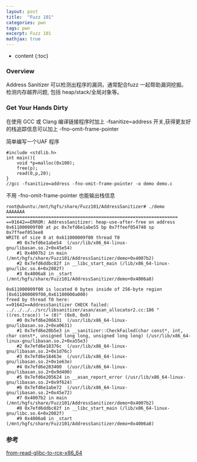```yaml
---
layout: post
title:  "Fuzz 101"
categories: pwn
tags: pwn 
excerpt: Fuzz 101
mathjax: true
---
```


* content
{:toc}

### Overview
Address Sanitizer 可以检测出程序的漏洞，通常配合fuzz 一起帮助漏洞挖掘。
检测内存越界问题, 包括 heap/stack/全局对象等。

### Get Your Hands Dirty

在使用 GCC 或 Clang 编译链接程序时加上 -fsanitize=address 开关,获得更友好的栈追踪信息可以加上 -fno-omit-frame-pointer

简单编写一个UAF 程序

```
#include <stdlib.h>
int main(){
    void *p=malloc(0x100);
    free(p);
    read(0,p,20);
}
//gcc -fsanitize=address -fno-omit-frame-pointer -o demo demo.c
```

不用 -fno-omit-frame-pointer 也能输出栈信息

```
root@ubuntu:/mnt/hgfs/share/Fuzz101/AddressSanitizer# ./demo
AAAAAAA
=================================================================
==91642==ERROR: AddressSanitizer: heap-use-after-free on address 0x611000009f00 at pc 0x7efd6e1abe55 bp 0x7ffeef054740 sp 0x7ffeef053ee8
WRITE of size 8 at 0x611000009f00 thread T0
    #0 0x7efd6e1abe54  (/usr/lib/x86_64-linux-gnu/libasan.so.2+0x45e54)
    #1 0x4007b2 in main (/mnt/hgfs/share/Fuzz101/AddressSanitizer/demo+0x4007b2)
    #2 0x7efd6ddbc82f in __libc_start_main (/lib/x86_64-linux-gnu/libc.so.6+0x2082f)
    #3 0x4006a8 in _start (/mnt/hgfs/share/Fuzz101/AddressSanitizer/demo+0x4006a8)

0x611000009f00 is located 0 bytes inside of 256-byte region [0x611000009f00,0x61100000a000)
freed by thread T0 here:
==91642==AddressSanitizer CHECK failed: ../../../../src/libsanitizer/asan/asan_allocator2.cc:186 "((res.trace)) != (0)" (0x0, 0x0)
    #0 0x7efd6e206631  (/usr/lib/x86_64-linux-gnu/libasan.so.2+0xa0631)
    #1 0x7efd6e20b5e3 in __sanitizer::CheckFailed(char const*, int, char const*, unsigned long long, unsigned long long) (/usr/lib/x86_64-linux-gnu/libasan.so.2+0xa55e3)
    #2 0x7efd6e18376c  (/usr/lib/x86_64-linux-gnu/libasan.so.2+0x1d76c)
    #3 0x7efd6e18463e  (/usr/lib/x86_64-linux-gnu/libasan.so.2+0x1e63e)
    #4 0x7efd6e203400  (/usr/lib/x86_64-linux-gnu/libasan.so.2+0x9d400)
    #5 0x7efd6e205624 in __asan_report_error (/usr/lib/x86_64-linux-gnu/libasan.so.2+0x9f624)
    #6 0x7efd6e1abe72  (/usr/lib/x86_64-linux-gnu/libasan.so.2+0x45e72)
    #7 0x4007b2 in main (/mnt/hgfs/share/Fuzz101/AddressSanitizer/demo+0x4007b2)
    #8 0x7efd6ddbc82f in __libc_start_main (/lib/x86_64-linux-gnu/libc.so.6+0x2082f)
    #9 0x4006a8 in _start (/mnt/hgfs/share/Fuzz101/AddressSanitizer/demo+0x4006a8)
```

### 参考

[from-read-glibc-to-rce-x86_64](https://amriunix.com/post/from-read-glibc-to-rce-x86_64/?from=timeline)


